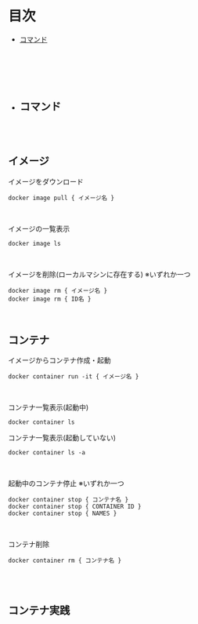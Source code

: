 # 目次

- [コマンド](#command)

<br><br><br><br>

<a name="command"></a>
 - ## コマンド

<br><br>

## イメージ

イメージをダウンロード
```docker:docker
docker image pull { イメージ名 }
```
<br>

イメージの一覧表示
```docker:docker
docker image ls
```
<br>

イメージを削除(ローカルマシンに存在する)
※いずれか一つ
```docker:docker
docker image rm { イメージ名 }
docker image rm { ID名 }
```

<br>

## コンテナ

イメージからコンテナ作成・起動
```docker:docker
docker container run -it { イメージ名 }
```
<br>

コンテナ一覧表示(起動中)
```docker:docker
docker container ls
```
コンテナ一覧表示(起動していない)
```docker:docker
docker container ls -a 
```
<br>

起動中のコンテナ停止
※いずれか一つ
```docker:docker
docker container stop { コンテナ名 }
docker container stop { CONTAINER ID }
docker container stop { NAMES }
```
<br>

コンテナ削除
```docker:docker
docker container rm { コンテナ名 }
```

<br>
<br>

## コンテナ実践
